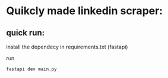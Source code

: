 # Quikcly made linkedin scraper:


## quick run:
install the dependecy in requirements.txt (fastapi)

run 
```
fastapi dev main.py
```